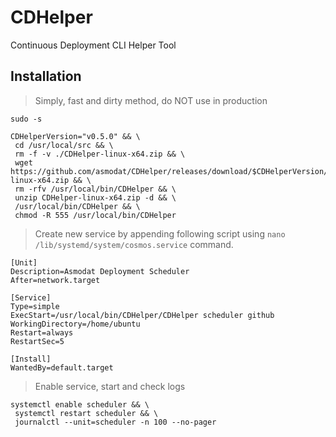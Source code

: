 # CDHelper
Continuous Deployment CLI Helper Tool

## Installation

> Simply, fast and dirty method, do NOT use in production

```
sudo -s

CDHelperVersion="v0.5.0" && \
 cd /usr/local/src && \
 rm -f -v ./CDHelper-linux-x64.zip && \
 wget https://github.com/asmodat/CDHelper/releases/download/$CDHelperVersion/CDHelper-linux-x64.zip && \
 rm -rfv /usr/local/bin/CDHelper && \
 unzip CDHelper-linux-x64.zip -d && \
 /usr/local/bin/CDHelper && \
 chmod -R 555 /usr/local/bin/CDHelper
```
> Create new service by appending following script using `nano /lib/systemd/system/cosmos.service` command.

```
[Unit]
Description=Asmodat Deployment Scheduler
After=network.target

[Service]
Type=simple
ExecStart=/usr/local/bin/CDHelper/CDHelper scheduler github
WorkingDirectory=/home/ubuntu
Restart=always
RestartSec=5

[Install]
WantedBy=default.target

```
> Enable service, start and check logs

```
systemctl enable scheduler && \
 systemctl restart scheduler && \
 journalctl --unit=scheduler -n 100 --no-pager
```



